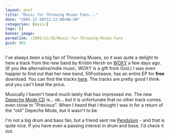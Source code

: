 ```yaml
---
layout: post
title: "Music for Throwing Muses Fans..."
date: "2005-12-20T12:12:00+06:00"
categories: [music]
tags: []
banner_image: 
permalink: /2005/12/20/Music-for-Throwing-Muses-Fans
guid: 982
---
```


I've always been a big fan of Throwing Muses, so it was quite a delight to here a track from the new band by Kristin Hersh on <a href="http://www.woxy.com">WOXY</a> a few days ago. (If you like alternative/indie music, WOXY is a gift from God.) I was even happier to find out that her new band, 50Footwave, has an entire EP for <b>free</b> download. You can find the tracks <a href="http://www.throwingmusic.com/freemusic/">here</a>. The tracks are pretty good I think and you can't beat the price.

Musically I haven't heard much lately that has impressed me. The new <a href="http://www.amazon.com/exec/obidos/redirect?link_code=ur2&tag=raymondcamden-20&camp=1789&creative=9325&path=tg{% raw %}%2Fdetail%{% endraw %}2F-{% raw %}%2FB000B2YQX4%{% endraw %}2Fqid{% raw %}%3D1135098249%{% endraw %}2Fsr{% raw %}%3D2-1%{% endraw %}2Fref{% raw %}%3Dpd_bbs_b_2_1%{% endraw %}3Fv{% raw %}%3Dglance%{% endraw %}2526s%3Dmusic">Depeche Mode CD</a><img src="http://www.assoc-amazon.com/e/ir?t=raymondcamden-20&amp;l=ur2&amp;o=1" width="1" height="1" border="0" alt="" style="border:none !important; margin:0px !important;" /> is... ok... but it is unfortunate that no other track comes even close to "Precious". When I heard that I thought I was in for a return of the "old" Depeche Mode, but it wasn't to be. 

I'm not a big drum and bass fan, but a friend sent me <a href="http://www.amazon.com/exec/obidos/redirect?link_code=ur2&tag=raymondcamden-20&camp=1789&creative=9325&path=tg{% raw %}%2Fdetail%{% endraw %}2F-{% raw %}%2FB0009Y33BK%{% endraw %}2Fqid{% raw %}%3D1135098311%{% endraw %}2Fsr{% raw %}%3D2-1%{% endraw %}2Fref{% raw %}%3Dpd_bbs_b_2_1%{% endraw %}3Fv{% raw %}%3Dglance%{% endraw %}2526s%3Dmusic">Pendulum</a><img src="http://www.assoc-amazon.com/e/ir?t=raymondcamden-20&amp;l=ur2&amp;o=1" width="1" height="1" border="0" alt="" style="border:none !important; margin:0px !important;" /> - and that is quite nice. If you have even a passing interest in drum and base, I'd check it out.